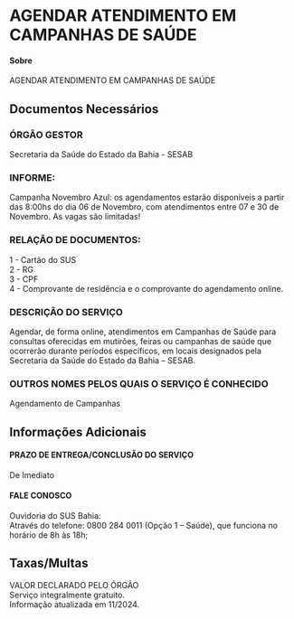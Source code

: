 # AGENDAR ATENDIMENTO EM CAMPANHAS DE SAÚDE

#### Sobre
AGENDAR ATENDIMENTO EM CAMPANHAS DE SAÚDE

## Documentos Necessários

### ÓRGÃO GESTOR  
Secretaria da Saúde do Estado da Bahia - SESAB  
  
### INFORME:  
Campanha Novembro Azul: os agendamentos estarão disponíveis a partir das 8:00hs do dia 06 de Novembro, com atendimentos entre 07 e 30 de Novembro. As vagas são limitadas!  
  
### RELAÇÃO DE DOCUMENTOS:  
1 - Cartão do SUS  
2 - RG  
3 - CPF  
4 - Comprovante de residência e o comprovante do agendamento online.  
  
### DESCRIÇÃO DO SERVIÇO  
Agendar, de forma online, atendimentos em Campanhas de Saúde para consultas oferecidas em mutirões, feiras ou campanhas de saúde que ocorrerão durante períodos específicos, em locais designados pela Secretaria da Saúde do Estado da Bahia – SESAB.  
  
### OUTROS NOMES PELOS QUAIS O SERVIÇO É CONHECIDO  
Agendamento de Campanhas

## Informações Adicionais

#### PRAZO DE ENTREGA/CONCLUSÃO DO SERVIÇO  
De Imediato  
  
#### FALE CONOSCO  
Ouvidoria do SUS Bahia:  
Através do telefone: 0800 284 0011 (Opção 1 – Saúde), que funciona no horário de 8h às 18h;

## Taxas/Multas

VALOR DECLARADO PELO ÓRGÃO  
Serviço integralmente gratuito.    
Informação atualizada em 11/2024.